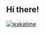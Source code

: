 ## Hi there!

[![wakatime](https://wakatime.com/badge/user/570156c2-bdc5-47f9-8b2c-cf22bd92ef2d.svg)](https://wakatime.com/@570156c2-bdc5-47f9-8b2c-cf22bd92ef2d)

<!--START_SECTION:waka-->
<!--END_SECTION:waka-->
